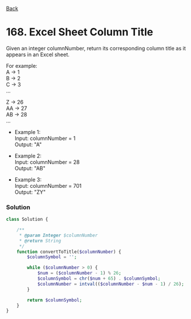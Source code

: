 [Back](./)

# 168. Excel Sheet Column Title
Given an integer columnNumber, return its corresponding column title as it appears in an Excel sheet.

For example:
\
A -> 1
\
B -> 2
\
C -> 3
\
...

Z -> 26
\
AA -> 27
\
AB -> 28
\
...


- Example 1:
\
Input: columnNumber = 1 
\
Output: "A"

- Example 2:
\
Input: columnNumber = 28
\
Output: "AB"

- Example 3:
\
Input: columnNumber = 701
\
Output: "ZY"

### Solution
```php
class Solution {

    /**
     * @param Integer $columnNumber
     * @return String
     */
    function convertToTitle($columnNumber) {
        $columnSymbol = '';

        while ($columnNumber > 0) {
            $num = ($columnNumber - 1) % 26;
            $columnSymbol = chr($num + 65) . $columnSymbol;
            $columnNumber = intval(($columnNumber - $num - 1) / 26); 
        }

        return $columnSymbol;
    }
}
```